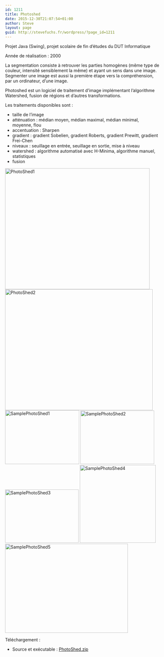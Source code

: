 ```yaml
---
id: 1211
title: Photoshed
date: 2015-12-30T21:07:54+01:00
author: Steve
layout: page
guid: http://stevefuchs.fr/wordpress/?page_id=1211
---
```

Projet Java (Swing), projet scolaire de fin d&rsquo;études du DUT Informatique

Année de réalisation : 2000

La segmentation consiste à retrouver les parties homogènes (même type de couleur, intensité sensiblement la même) et ayant un sens dans une image. Segmenter une image est aussi la première étape vers la compréhension, par un ordinateur, d&rsquo;une image.

Photoshed est un logiciel de traitement d&rsquo;image implémentant l&rsquo;algorithme Watershed, fusion de régions et d&rsquo;autres transformations.

Les traitements disponibles sont :

  * taille de l&rsquo;image
  * atténuation : médian moyen, médian maximal, médian minimal, moyenne, flou
  * accentuation : Sharpen
  * gradient : gradient Sobelien, gradient Roberts, gradient Prewitt, gradient Frei-Chen
  * niveaux : seuillage en entrée, seuillage en sortie, mise à niveau
  * watershed : algorithme automatisé avec H-Minima, algorithme manuel, statistiques
  * fusion

<a href="http://stevefuchs.fr/wordpress/photoshed/photoshed1/" rel="attachment wp-att-1212"><img class="alignnone size-full wp-image-1212" src="https://i0.wp.com/stevefuchs.fr/wordpress/wp-content/uploads/2015/12/PhotoShed1.jpg?resize=472%2C395" alt="PhotoShed1" width="472" height="395" srcset="https://i0.wp.com/stevefuchs.fr/wordpress/wp-content/uploads/2015/12/PhotoShed1.jpg?w=472 472w, https://i0.wp.com/stevefuchs.fr/wordpress/wp-content/uploads/2015/12/PhotoShed1.jpg?resize=300%2C251 300w" sizes="(max-width: 472px) 85vw, 472px" data-recalc-dims="1" /></a> <a href="http://stevefuchs.fr/wordpress/photoshed/photoshed2/" rel="attachment wp-att-1213"><img class="alignnone size-large wp-image-1213" src="https://i1.wp.com/stevefuchs.fr/wordpress/wp-content/uploads/2015/12/PhotoShed2.jpg?resize=482%2C395" alt="PhotoShed2" width="482" height="395" srcset="https://i1.wp.com/stevefuchs.fr/wordpress/wp-content/uploads/2015/12/PhotoShed2.jpg?w=482 482w, https://i1.wp.com/stevefuchs.fr/wordpress/wp-content/uploads/2015/12/PhotoShed2.jpg?resize=300%2C246 300w" sizes="(max-width: 482px) 85vw, 482px" data-recalc-dims="1" /></a> <a href="http://stevefuchs.fr/wordpress/photoshed/samplephotoshed1/" rel="attachment wp-att-1214"><img class="alignnone size-large wp-image-1214" src="https://i2.wp.com/stevefuchs.fr/wordpress/wp-content/uploads/2015/12/SamplePhotoShed1.jpg?resize=242%2C176" alt="SamplePhotoShed1" width="242" height="176" data-recalc-dims="1" /></a> <a href="http://stevefuchs.fr/wordpress/photoshed/samplephotoshed2/" rel="attachment wp-att-1215"><img class="alignnone size-large wp-image-1215" src="https://i2.wp.com/stevefuchs.fr/wordpress/wp-content/uploads/2015/12/SamplePhotoShed2.jpg?resize=241%2C175" alt="SamplePhotoShed2" width="241" height="175" data-recalc-dims="1" /></a> <a href="http://stevefuchs.fr/wordpress/photoshed/samplephotoshed3/" rel="attachment wp-att-1216"><img class="alignnone size-large wp-image-1216" src="https://i1.wp.com/stevefuchs.fr/wordpress/wp-content/uploads/2015/12/SamplePhotoShed3.jpg?resize=240%2C174" alt="SamplePhotoShed3" width="240" height="174" data-recalc-dims="1" /></a> <a href="http://stevefuchs.fr/wordpress/photoshed/samplephotoshed4/" rel="attachment wp-att-1217"><img class="alignnone size-large wp-image-1217" src="https://i2.wp.com/stevefuchs.fr/wordpress/wp-content/uploads/2015/12/SamplePhotoShed4.jpg?resize=248%2C254" alt="SamplePhotoShed4" width="248" height="254" data-recalc-dims="1" /></a> <a href="http://stevefuchs.fr/wordpress/photoshed/samplephotoshed5/" rel="attachment wp-att-1218"><img class="alignnone size-large wp-image-1218" src="https://i1.wp.com/stevefuchs.fr/wordpress/wp-content/uploads/2015/12/SamplePhotoShed5.jpg?resize=401%2C291" alt="SamplePhotoShed5" width="401" height="291" srcset="https://i1.wp.com/stevefuchs.fr/wordpress/wp-content/uploads/2015/12/SamplePhotoShed5.jpg?w=401 401w, https://i1.wp.com/stevefuchs.fr/wordpress/wp-content/uploads/2015/12/SamplePhotoShed5.jpg?resize=300%2C218 300w" sizes="(max-width: 401px) 85vw, 401px" data-recalc-dims="1" /></a>

Téléchargement :

  * Source et exécutable : <a class="external text" href="http://stevefuchs.fr/projects/PhotoShed.zip" rel="nofollow">PhotoShed.zip</a>